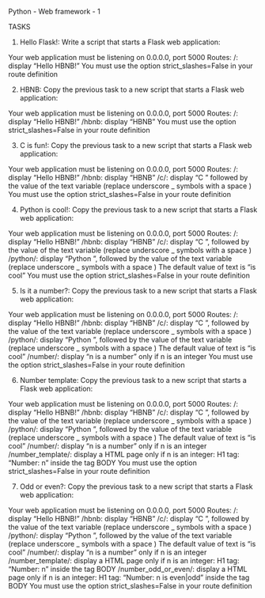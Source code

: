 Python - Web framework - 1

TASKS

1. Hello Flask!: Write a script that starts a Flask web application:

Your web application must be listening on 0.0.0.0, port 5000
Routes:
/: display “Hello HBNB!”
You must use the option strict_slashes=False in your route definition

2. HBNB: Copy the previous task to a new script that starts a Flask web application:

Your web application must be listening on 0.0.0.0, port 5000
Routes:
/: display “Hello HBNB!”
/hbnb: display “HBNB”
You must use the option strict_slashes=False in your route definition

3. C is fun!: Copy the previous task to a new script that starts a Flask web application:

Your web application must be listening on 0.0.0.0, port 5000
Routes:
/: display “Hello HBNB!”
/hbnb: display “HBNB”
/c/<text>: display “C ” followed by the value of the text variable (replace underscore \_ symbols with a space )
You must use the option strict_slashes=False in your route definition

4. Python is cool!: Copy the previous task to a new script that starts a Flask web application:

Your web application must be listening on 0.0.0.0, port 5000
Routes:
/: display “Hello HBNB!”
/hbnb: display “HBNB”
/c/<text>: display “C ”, followed by the value of the text variable (replace underscore _ symbols with a space )
/python/<text>: display “Python ”, followed by the value of the text variable (replace underscore _ symbols with a space )
The default value of text is “is cool”
You must use the option strict_slashes=False in your route definition

5. Is it a number?: Copy the previous task to a new script that starts a Flask web application:

Your web application must be listening on 0.0.0.0, port 5000
Routes:
/: display “Hello HBNB!”
/hbnb: display “HBNB”
/c/<text>: display “C ”, followed by the value of the text variable (replace underscore _ symbols with a space )
/python/<text>: display “Python ”, followed by the value of the text variable (replace underscore _ symbols with a space )
The default value of text is “is cool”
/number/<n>: display “n is a number” only if n is an integer
You must use the option strict_slashes=False in your route definition

6. Number template: Copy the previous task to a new script that starts a Flask web application:

Your web application must be listening on 0.0.0.0, port 5000
Routes:
/: display “Hello HBNB!”
/hbnb: display “HBNB”
/c/<text>: display “C ”, followed by the value of the text variable (replace underscore _ symbols with a space )
/python/<text>: display “Python ”, followed by the value of the text variable (replace underscore _ symbols with a space )
The default value of text is “is cool”
/number/<n>: display “n is a number” only if n is an integer
/number_template/<n>: display a HTML page only if n is an integer:
H1 tag: “Number: n” inside the tag BODY
You must use the option strict_slashes=False in your route definition

7. Odd or even?: Copy the previous task to a new script that starts a Flask web application:

Your web application must be listening on 0.0.0.0, port 5000
Routes:
/: display “Hello HBNB!”
/hbnb: display “HBNB”
/c/<text>: display “C ”, followed by the value of the text variable (replace underscore _ symbols with a space )
/python/<text>: display “Python ”, followed by the value of the text variable (replace underscore _ symbols with a space )
The default value of text is “is cool”
/number/<n>: display “n is a number” only if n is an integer
/number_template/<n>: display a HTML page only if n is an integer:
H1 tag: “Number: n” inside the tag BODY
/number_odd_or_even/<n>: display a HTML page only if n is an integer:
H1 tag: “Number: n is even|odd” inside the tag BODY
You must use the option strict_slashes=False in your route definition

